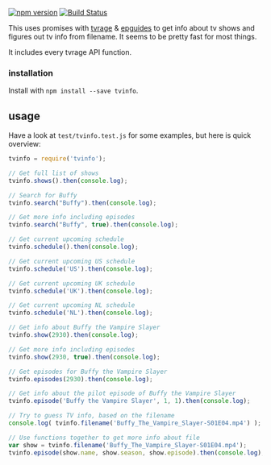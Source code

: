 [![npm version](https://badge.fury.io/js/tvinfo.svg)](http://badge.fury.io/js/tvinfo)
[![Build Status](https://travis-ci.org/konsumer/tvinfo.svg?branch=master)](https://travis-ci.org/konsumer/tvinfo)

This uses promises with [tvrage](http://tvrage.com) & [epguides](http://epguides.com/) to get info about tv shows and figures out tv info from filename. It seems to be pretty fast for most things.

It includes every tvrage API function.

### installation
Install with `npm install --save tvinfo`.

## usage

Have a look at `test/tvinfo.test.js` for some examples, but here is quick overview:

```javascript
tvinfo = require('tvinfo');

// Get full list of shows
tvinfo.shows().then(console.log);

// Search for Buffy
tvinfo.search("Buffy").then(console.log);

// Get more info including episodes
tvinfo.search("Buffy", true).then(console.log);

// Get current upcoming schedule
tvinfo.schedule().then(console.log);

// Get current upcoming US schedule
tvinfo.schedule('US').then(console.log);

// Get current upcoming UK schedule
tvinfo.schedule('UK').then(console.log);

// Get current upcoming NL schedule
tvinfo.schedule('NL').then(console.log);

// Get info about Buffy the Vampire Slayer
tvinfo.show(2930).then(console.log);

// Get more info including episodes
tvinfo.show(2930, true).then(console.log);

// Get episodes for Buffy the Vampire Slayer
tvinfo.episodes(2930).then(console.log);

// Get info about the pilot episode of Buffy the Vampire Slayer
tvinfo.episode('Buffy the Vampire Slayer', 1, 1).then(console.log);

// Try to guess TV info, based on the filename
console.log( tvinfo.filename('Buffy_The_Vampire_Slayer-S01E04.mp4') );

// Use functions together to get more info about file
var show = tvinfo.filename('Buffy_The_Vampire_Slayer-S01E04.mp4');
tvinfo.episode(show.name, show.season, show.episode).then(console.log);
```
